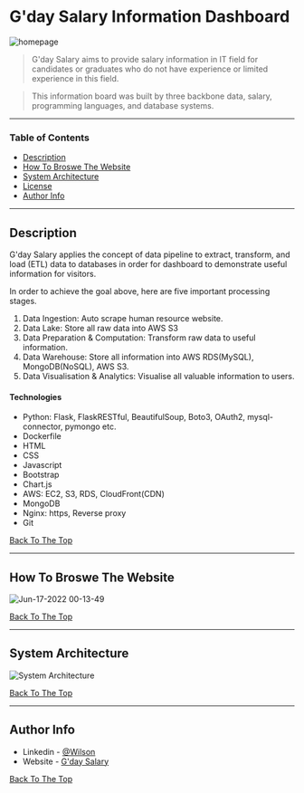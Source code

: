 # G'day Salary Information Dashboard

![homepage](https://user-images.githubusercontent.com/90821623/174084300-c0ac6e54-4513-404a-8b6c-c42f0af62b55.gif)

> G'day Salary aims to provide salary information in IT field for candidates or graduates who do not have experience or limited experience in this field.

> This information board was built by three backbone data, salary, programming languages, and database systems.

---

### Table of Contents

- [Description](#description)
- [How To Broswe The Website](#how-to-broswe-the-website)
- [System Architecture](#system-architecture)
- [License](#license)
- [Author Info](#author-info)

---

## Description

G'day Salary applies the concept of data pipeline to extract, transform, and load (ETL) data to databases in order for dashboard to demonstrate useful information for visitors.

In order to achieve the goal above, here are five important processing stages.

1. Data Ingestion: Auto scrape human resource website.
2. Data Lake: Store all raw data into AWS S3
3. Data Preparation & Computation: Transform raw data to useful information.
4. Data Warehouse: Store all information into AWS RDS(MySQL), MongoDB(NoSQL), AWS S3.
5. Data Visualisation & Analytics: Visualise all valuable information to users.

#### Technologies

- Python: Flask, FlaskRESTful, BeautifulSoup, Boto3, OAuth2, mysql-connector, pymongo etc.
- Dockerfile
- HTML
- CSS
- Javascript
- Bootstrap
- Chart.js
- AWS: EC2, S3, RDS, CloudFront(CDN)
- MongoDB
- Nginx: https, Reverse proxy
- Git

[Back To The Top](#read-me-template)

---

## How To Broswe The Website
![Jun-17-2022 00-13-49](https://user-images.githubusercontent.com/90821623/174089821-90bd8076-1566-4ac5-87e0-af7f89fb868b.gif)



[Back To The Top](#read-me-template)

---

## System Architecture

![System Architecture](https://bootcamp-assignment.s3.ap-southeast-2.amazonaws.com/data_pipeline.png)

[Back To The Top](#read-me-template)

---

## Author Info

- Linkedin - [@Wilson](https://www.linkedin.com/in/wei-cheng-huang-wilson/)
- Website - [G'day Salary](https://www.engineersalaryquery.website/)

[Back To The Top](#read-me-template)
